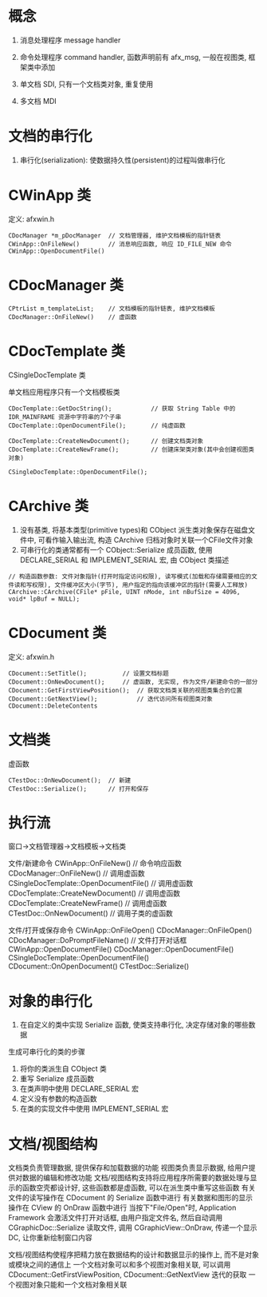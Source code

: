 # 概念

1. 消息处理程序 message handler
2. 命令处理程序 command handler, 函数声明前有 afx_msg, 一般在视图类, 框架类中添加

1. 单文档 SDI, 只有一个文档类对象, 重复使用
2. 多文档 MDI

# 文档的串行化

1. 串行化(serialization): 使数据持久性(persistent)的过程叫做串行化

# CWinApp 类

定义: afxwin.h

```
CDocManager *m_pDocManager	// 文档管理器, 维护文档模板的指针链表
CWinApp::OnFileNew()		// 消息响应函数, 响应 ID_FILE_NEW 命令
CWinApp::OpenDocumentFile()
```

# CDocManager 类

```
CPtrList m_templateList;	// 文档模板的指针链表, 维护文档模板
CDocManager::OnFileNew()	// 虚函数
```

# CDocTemplate 类

CSingleDocTemplate 类

单文档应用程序只有一个文档模板类

```
CDocTemplate::GetDocString();			// 获取 String Table 中的 IDR_MAINFRAME 资源中字符串的7个子串
CDocTemplate::OpenDocumentFile();		// 纯虚函数

CDocTemplate::CreateNewDocument();		// 创建文档类对象
CDocTemplate::CreateNewFrame();			// 创建床架类对象(其中会创建视图类对象)

CSingleDocTemplate::OpenDocumentFile();
```

# CArchive 类

1. 没有基类, 将基本类型(primitive types)和 CObject 派生类对象保存在磁盘文件中, 可看作输入输出流, 构造 CArchive 归档对象时关联一个CFile文件对象
2. 可串行化的类通常都有一个 CObject::Serialize 成员函数, 使用 DECLARE_SERIAL 和 IMPLEMENT_SERIAL 宏, 由 CObject 类描述

```
// 构造函数参数: 文件对象指针(打开时指定访问权限), 读写模式(加载和存储需要相应的文件读和写权限), 文件缓冲区大小(字节), 用户指定的指向该缓冲区的指针(需要人工释放)
CArchive::CArchive(CFile* pFile, UINT nMode, int nBufSize = 4096, void* lpBuf = NULL);
```

# CDocument 类

定义: afxwin.h

```
CDocument::SetTitle();			// 设置文档标题
CDocument::OnNewDocument();		// 虚函数, 无实现, 作为文件/新建命令的一部分
CDocument::GetFirstViewPosition();	// 获取文档类关联的视图类集合的位置
CDocument::GetNextView();			// 迭代访问所有视图类对象
CDocument::DeleteContents
```

# 文档类

虚函数

```
CTestDoc::OnNewDocument();	// 新建
CTestDoc::Serialize();		// 打开和保存
```


# 执行流

窗口->文档管理器->文档模板->文档类

文件/新建命令
CWinApp::OnFileNew()					// 命令响应函数
CDocManager::OnFileNew()				// 调用虚函数
CSingleDocTemplate::OpenDocumentFile()	// 调用虚函数
CDocTemplate::CreateNewDocument()		// 调用虚函数
CDocTemplate::CreateNewFrame()			// 调用虚函数
CTestDoc::OnNewDocument()				// 调用子类的虚函数

文件/打开或保存命令
CWinApp::OnFileOpen()
CDocManager::OnFileOpen()
CDocManager::DoPromptFileName()	// 文件打开对话框
CWinApp::OpenDocumentFile()
CDocManager::OpenDocumentFile()
CSingleDocTemplate::OpenDocumentFile()
CDocument::OnOpenDocument()
CTestDoc::Serialize()

# 对象的串行化

1. 在自定义的类中实现 Serialize 函数, 使类支持串行化, 决定存储对象的哪些数据

生成可串行化的类的步骤

1. 将你的类派生自 CObject 类
2. 重写 Serialize 成员函数
3. 在类声明中使用 DECLARE_SERIAL 宏
4. 定义没有参数的构造函数
5. 在类的实现文件中使用 IMPLEMENT_SERIAL 宏

# 文档/视图结构

文档类负责管理数据, 提供保存和加载数据的功能
视图类负责显示数据, 给用户提供对数据的编辑和修改功能
文档/视图结构支持将应用程序所需要的数据处理与显示的函数空壳都设计好, 这些函数都是虚函数, 可以在派生类中重写这些函数
有关文件的读写操作在 CDocument 的 Serialize 函数中进行
有关数据和图形的显示操作在 CView 的 OnDraw 函数中进行
当按下"File/Open"时, Application Framework 会激活文件打开对话框, 由用户指定文件名, 然后自动调用 CGraphicDoc::Serialize 读取文件, 调用 CGraphicView::OnDraw, 传递一个显示 DC, 让你重新绘制窗口内容

文档/视图结构使程序把精力放在数据结构的设计和数据显示的操作上, 而不是对象或模块之间的通信上
一个文档对象可以和多个视图对象相关联, 可以调用 CDocument::GetFirstViewPosition, CDocument::GetNextView 迭代的获取
一个视图对象只能和一个文档对象相关联
